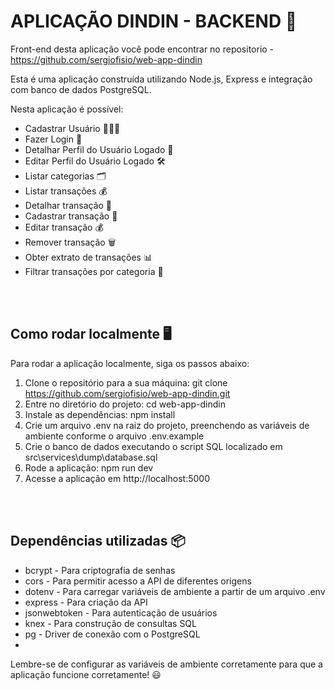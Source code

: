 # APLICAÇÃO DINDIN - BACKEND 🚀

Front-end desta aplicação você pode encontrar no repositorio - https://github.com/sergiofisio/web-app-dindin

Esta é uma aplicação construída utilizando Node.js, Express e integração com banco de dados PostgreSQL.

Nesta aplicação é possível:

- Cadastrar Usuário 🧑‍🤝‍🧑
- Fazer Login 🔐
- Detalhar Perfil do Usuário Logado 👤
- Editar Perfil do Usuário Logado 🛠️
- Listar categorias 🗂️
- Listar transações 💰
- Detalhar transação 📝
- Cadastrar transação 💸
- Editar transação 💰
- Remover transação 🗑️
- Obter extrato de transações 📊
- Filtrar transações por categoria 📂

<br>
<br>

## Como rodar localmente 🖥️
Para rodar a aplicação localmente, siga os passos abaixo:

1. Clone o repositório para a sua máquina: git clone https://github.com/sergiofisio/web-app-dindin.git
2. Entre no diretório do projeto: cd web-app-dindin
3. Instale as dependências: npm install
4. Crie um arquivo .env na raiz do projeto, preenchendo as variáveis de ambiente conforme o arquivo .env.example
5. Crie o banco de dados executando o script SQL localizado em src\services\dump\database.sql
6. Rode a aplicação: npm run dev
7. Acesse a aplicação em http://localhost:5000

<br>
<br>

## Dependências utilizadas 📦
- bcrypt - Para criptografia de senhas
- cors - Para permitir acesso a API de diferentes origens
- dotenv - Para carregar variáveis de ambiente a partir de um arquivo .env
- express - Para criação da API
- jsonwebtoken - Para autenticação de usuários
- knex - Para construção de consultas SQL
- pg - Driver de conexão com o PostgreSQL
- 
Lembre-se de configurar as variáveis de ambiente corretamente para que a aplicação funcione corretamente! 😃